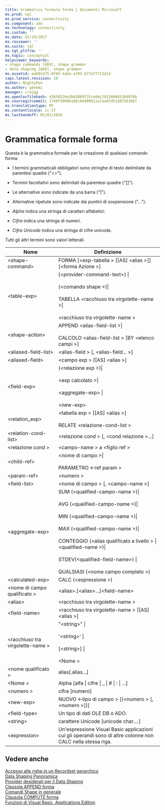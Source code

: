 ```yaml
---
title: Grammatica formale forma | Documenti Microsoft
ms.prod: sql
ms.prod_service: connectivity
ms.component: ado
ms.technology: connectivity
ms.custom: ''
ms.date: 01/19/2017
ms.reviewer: ''
ms.suite: sql
ms.tgt_pltfrm: ''
ms.topic: conceptual
helpviewer_keywords:
- shape commands [ADO], shape grammar
- data shaping [ADO], shape grammar
ms.assetid: ea691475-0f03-4abe-a785-b77e77712d1d
caps.latest.revision: 10
author: MightyPen
ms.author: genemi
manager: craigg
ms.openlocfilehash: d3658526e3b63069f3fce0dc1431804b5304070b
ms.sourcegitcommit: 1740f3090b168c0e809611a7aa6fd514075616bf
ms.translationtype: MT
ms.contentlocale: it-IT
ms.lasthandoff: 05/03/2018
---
```

# <a name="formal-shape-grammar"></a>Grammatica formale forma
Questa è la grammatica formale per la creazione di qualsiasi comando forma:  
  
-   I termini grammaticali obbligatori sono stringhe di testo delimitate da parentesi quadre ("<>").  
  
-   Termini facoltativi sono delimitati da parentesi quadre ("[]").  
  
-   Le alternative sono indicate da una barra ("&#124;").  
  
-   Alternative ripetute sono indicate dai puntini di sospensione ("...").  
  
-   *Alpha* indica una stringa di caratteri alfabetici.  
  
-   *Cifra* indica una stringa di numeri.  
  
-   *Cifra Unicode* indica una stringa di cifre unicode.  
  
 Tutti gli altri termini sono valori letterali.  
  
|Nome|Definizione|  
|----------|----------------|  
|\<shape-command>|FORMA [\<exp-tabella > [[AS] \<alias >]] [\<forma Azione >]|  
|\<table-exp>|{\<provider-command-text>} &#124;<br /><br /> (\<comando shape >)&#124;<br /><br /> TABELLA \<racchiuso tra virgolette-name >&#124;<br /><br /> \<racchiuso tra virgolette-name >|  
|\<shape-action>|APPEND \<alias-field-list >&#124;<br /><br /> CALCOLO \<alias-field-list > [BY \<elenco campi >]|  
|\<aliased-field-list>|\<alias-field > [, \<alias-field... >]|  
|\<aliased-field>|\<campo exp > [[AS] \<alias >]|  
|\<field-exp>|(\<relazione exp >)&#124;<br /><br /> \<exp calcolato >&#124;<br /><br /> \<aggregate-exp> &#124;<br /><br /> \<new-exp>|  
|<relation_exp>|\<tabella exp > [[AS] \<alias >]<br /><br /> RELATE \<relazione-cond-list >|  
|\<relation-cond-list>|\<relazione cond > [, \<cond relazione >...]|  
|\<relazione cond >|\<campo-name > a \<figlio ref >|  
|\<child-ref>|\<nome di campo >&#124;<br /><br /> PARAMETRO \<-ref param >|  
|\<param-ref>|\<numero >|  
|\<field-list>|\<nome di campo > [, \<campo-name >]|  
|\<aggregate-exp>|SUM (\<qualified-campo-name >)&#124;<br /><br /> AVG (\<qualified-campo-name >)&#124;<br /><br /> MIN (\<qualified-campo-name >)&#124;<br /><br /> MAX (\<qualified-campo-name >)&#124;<br /><br /> CONTEGGIO (\<alias qualificato a livello > &#124; \<qualified-name >)&#124;<br /><br /> STDEV(\<qualified-field-name>) &#124;<br /><br /> QUALSIASI (\<nome campo completo >)|  
|\<calculated-exp>|CALC (\<espressione >)|  
|\<nome di campo qualificato >|\<alias>.[\<alias>...]\<field-name>|  
|\<alias>|\<racchiuso tra virgolette-name >|  
|\<field-name>|\<racchiuso tra virgolette-name > [[AS] \<alias >]|  
|\<racchiuso tra virgolette-name >|"\<string>" &#124;<br /><br /> '\<string>' &#124;<br /><br /> [\<string>] &#124;<br /><br /> \<Nome >|  
|\<nome qualificato >|alias[.alias...]|  
|\<Nome >|Alpha [alfa &#124; cifre &#124; _ &#124; # &#124; : &#124; ...]|  
|\<numero >|cifra [numero]|  
|\<new-exp>|NUOVO \<-tipo di campo > [(\<numero > [, \<numero >])]|  
|\<field-type>|Un tipo di dati OLE DB o ADO.|  
|\<string>|carattere Unicode [unicode char....]|  
|\<expression>|Un'espressione Visual Basic applicazioni cui gli operandi sono di altre colonne non CALC nella stessa riga.|  
  
## <a name="see-also"></a>Vedere anche  
 [Accesso alle righe in un Recordset gerarchico](../../../ado/guide/data/accessing-rows-in-a-hierarchical-recordset.md)   
 [Data Shaping Panoramica](../../../ado/guide/data/data-shaping-overview.md)   
 [Provider desiderati per il Data Shaping](../../../ado/guide/data/required-providers-for-data-shaping.md)   
 [Clausola APPEND forma](../../../ado/guide/data/shape-append-clause.md)   
 [Comandi Shape in generale](../../../ado/guide/data/shape-commands-in-general.md)   
 [Clausola COMPUTE forma](../../../ado/guide/data/shape-compute-clause.md)   
 [Funzioni di Visual Basic, Applications Edition](../../../ado/guide/data/visual-basic-for-applications-functions.md)
